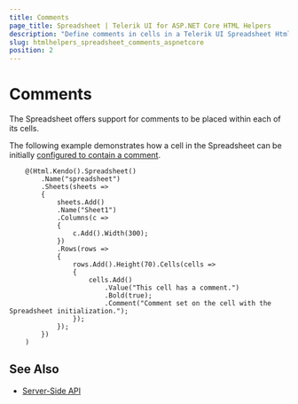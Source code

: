 ```yaml
---
title: Comments
page_title: Spreadsheet | Telerik UI for ASP.NET Core HTML Helpers
description: "Define comments in cells in a Telerik UI Spreadsheet HtmlHelper for ASP.NET Core (MVC 6 or ASP.NET Core MVC)."
slug: htmlhelpers_spreadsheet_comments_aspnetcore
position: 2
---
```


# Comments

The Spreadsheet offers support for comments to be placed within each of its cells.

The following example demonstrates how a cell in the Spreadsheet can be initially [configured to contain a comment](https://docs.telerik.com/kendo-ui/api/javascript/ui/spreadsheet/configuration/sheets.rows.cells.comment).

```
    @(Html.Kendo().Spreadsheet()
        .Name("spreadsheet")
        .Sheets(sheets =>
        {
            sheets.Add()
            .Name("Sheet1")
            .Columns(c =>
            {
                c.Add().Width(300);
            })
            .Rows(rows =>
            {
                rows.Add().Height(70).Cells(cells =>
                {
                    cells.Add()
                        .Value("This cell has a comment.")
                        .Bold(true);
                        .Comment("Comment set on the cell with the Spreadsheet initialization.");
                });
            });
        })
    )
```

## See Also

* [Server-Side API](/api/spreadsheet)

